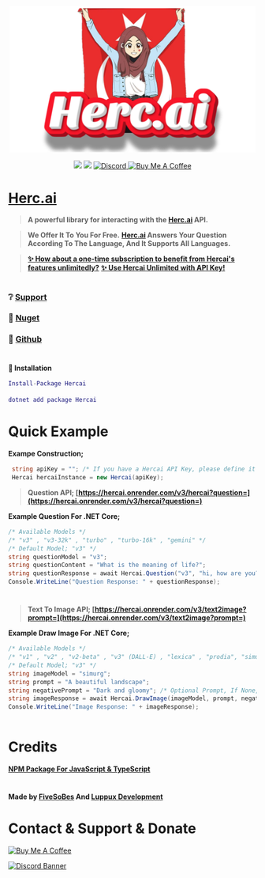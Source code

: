 <p align="center"> <a href="#"> <img width=500 src="https://raw.githubusercontent.com/Bes-js/herc.ai/main/hercai-logo.png"></a></p> 
<p align="center"> <img src="https://img.shields.io/github/repo-size/Bes-js/Hercai.Core?style=for-the-badge"> <img src="https://img.shields.io/github/contributors/Bes-js/Hercai.Core?style=for-the-badge"> <a href="https://discord.gg/luppux" target="_blank"> <img alt="Discord" src="https://img.shields.io/badge/Support-Click%20here-7289d9?style=for-the-badge&logo=discord"> </a><a href="https://www.buymeacoffee.com/beykant" target="_blank"><img src="https://cdn.buymeacoffee.com/buttons/v2/default-yellow.png" width="120px" height="30px" alt="Buy Me A Coffee"></a></p>

# [Herc.ai](https://discord.gg/luppux)

> **A powerful library for interacting with the [Herc.ai](https://discord.gg/luppux) API.**

> **We Offer It To You For Free.**
> **[Herc.ai](https://discord.gg/luppux) Answers Your Question According To The Language, And It Supports All Languages.**

> **[✨ How about a one-time subscription to benefit from Hercai's features unlimitedly?](https://hercai-shop.onrender.com)**
**[✨ Use Hercai Unlimited with API Key!](https://hercai-shop.onrender.com)**
#
### ❔ [Support](https://discord.gg/luppux)
### 📂 [Nuget]()
### 📝 [Github](https://github.com/Bes-js/Hercai.Core)
#
#
**📂 Installation**
```lua
Install-Package Hercai

dotnet add package Hercai
```
#
# Quick Example

**Exampe Construction;**
```cs
 string apiKey = ""; /* If you have a Hercai API Key, please define it in this section. */
 Hercai hercaiInstance = new Hercai(apiKey);
```
 
 > **Question API; [https://hercai.onrender.com/v3/hercai?question=](https://hercai.onrender.com/v3/hercai?question=)**

**Example Question For .NET Core;**
```cs
/* Available Models */
/* "v3" , "v3-32k" , "turbo" , "turbo-16k" , "gemini" */
/* Default Model; "v3" */
string questionModel = "v3";
string questionContent = "What is the meaning of life?";
string questionResponse = await Hercai.Question("v3", "hi, how are you?");
Console.WriteLine("Question Response: " + questionResponse);
```
#

> **Text To Image API; [https://hercai.onrender.com/v3/text2image?prompt=](https://hercai.onrender.com/v3/text2image?prompt=)**

**Example Draw Image For .NET Core;**
```cs
/* Available Models */
/* "v1" , "v2" , "v2-beta" , "v3" (DALL-E) , "lexica" , "prodia", "simurg", "animefy", "raava", "shonin" */
/* Default Model; "v3" */
string imageModel = "simurg";
string prompt = "A beautiful landscape";
string negativePrompt = "Dark and gloomy"; /* Optional Prompt, If None, Leave Blank. */
string imageResponse = await Hercai.DrawImage(imageModel, prompt, negativePrompt);
Console.WriteLine("Image Response: " + imageResponse);
            
```

#
# Credits
 
**[NPM Package For JavaScript & TypeScript](https://www.npmjs.com/package/hercai)**
#
**Made by [FiveSoBes](https://github.com/Bes-js) And [Luppux Development](https://github.com/Luppux)**


# Contact & Support & Donate
<a href="https://www.buymeacoffee.com/beykant" target="_blank"><img src="https://cdn.buymeacoffee.com/buttons/v2/default-yellow.png" width="120px" height="30px" alt="Buy Me A Coffee"></a>

[![Discord Banner](https://api.weblutions.com/discord/invite/luppux/)](https://discord.gg/luppux)
